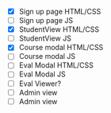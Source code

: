 - [x] Sign up page HTML/CSS
- [ ] Sign up page JS
- [x] StudentView HTML/CSS
- [ ] StudentView JS
- [x] Course modal HTML/CSS
- [ ] Course modal JS
- [ ] Eval Modal HTML/CSS
- [ ] Eval Modal JS
- [ ] Eval Viewer?
- [ ] Admin view
- [ ] Admin view
